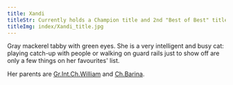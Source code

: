 ```yaml
---
title: Xandi
titleStr: Currently holds a Champion title and 2nd "Best of Best" title from WCF
titleImg: index/Xandi_title.jpg
---
```


Gray mackerel tabby with green eyes. She is a very intelligent and busy cat: playing catch-up with people or walking on guard rails just to show off are only a few things on her favourites' list.

Her parents are [Gr.Int.Ch.William](http://lvinserdce.ru/cat_viliam.html) and [Ch.Barina](http://lvinserdce.ru/cat_barina.html).